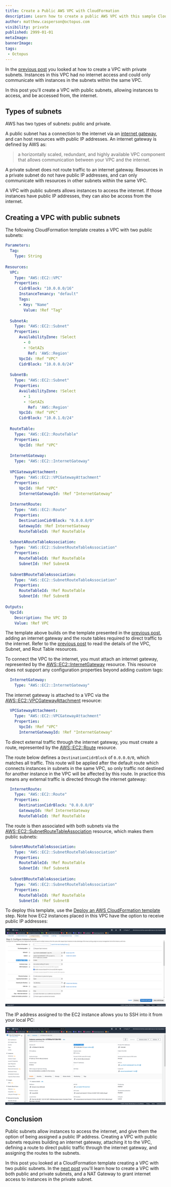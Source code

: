 ```yaml
---
title: Create a Public AWS VPC with CloudFormation
description: Learn how to create a public AWS VPC with this sample CloudFormation template
author: matthew.casperson@octopus.com
visibility: private
published: 2999-01-01
metaImage: 
bannerImage: 
tags:
 - Octopus
---
```


In the [previous post](../aws-vpc-private/index.md) you looked at how to create a VPC with private subnets. Instances in this VPC had no internet access and could only communicate with instances in the subnets within the same VPC.

In this post you'll create a VPC with public subnets, allowing instances to access, and be accessed from, the internet.

## Types of subnets

AWS has two types of subnets: public and private.

A public subnet has a connection to the internet via an [internet gateway](https://docs.aws.amazon.com/vpc/latest/userguide/VPC_Internet_Gateway.html), and can host resources with public IP addresses. An internet gateway is defined by AWS as:

> a horizontally scaled, redundant, and highly available VPC component that allows communication between your VPC and the internet. 

A private subnet does not route traffic to an internet gateway. Resources in a private subnet do not have public IP addresses, and can only communicate with resources in other subnets within the same VPC.

A VPC with public subnets allows instances to access the internet. If those instances have public IP addresses, they can also be access from the internet.

## Creating a VPC with public subnets

The following CloudFormation template creates a VPC with two public subnets:

```yaml
Parameters:
  Tag:
    Type: String
    
Resources: 
  VPC:
    Type: "AWS::EC2::VPC"
    Properties:
      CidrBlock: "10.0.0.0/16"
      InstanceTenancy: "default"
      Tags:
      - Key: "Name"
        Value: !Ref "Tag"    
        
  SubnetA:
    Type: "AWS::EC2::Subnet"
    Properties:
      AvailabilityZone: !Select 
        - 0
        - !GetAZs 
          Ref: 'AWS::Region'
      VpcId: !Ref "VPC"
      CidrBlock: "10.0.0.0/24"

  SubnetB:
    Type: "AWS::EC2::Subnet"
    Properties:
      AvailabilityZone: !Select 
        - 1
        - !GetAZs 
          Ref: 'AWS::Region'
      VpcId: !Ref "VPC"
      CidrBlock: "10.0.1.0/24"
      
  RouteTable:
    Type: "AWS::EC2::RouteTable"
    Properties:
      VpcId: !Ref "VPC"

  InternetGateway:
    Type: "AWS::EC2::InternetGateway"
    
  VPCGatewayAttachment:
    Type: "AWS::EC2::VPCGatewayAttachment"
    Properties:
      VpcId: !Ref "VPC"
      InternetGatewayId: !Ref "InternetGateway"
      
  InternetRoute:
    Type: "AWS::EC2::Route"
    Properties:
      DestinationCidrBlock: "0.0.0.0/0"
      GatewayId: !Ref InternetGateway
      RouteTableId: !Ref RouteTable
      
  SubnetARouteTableAssociation:
    Type: "AWS::EC2::SubnetRouteTableAssociation"
    Properties:
      RouteTableId: !Ref RouteTable
      SubnetId: !Ref SubnetA
      
  SubnetBRouteTableAssociation:
    Type: "AWS::EC2::SubnetRouteTableAssociation"
    Properties:
      RouteTableId: !Ref RouteTable
      SubnetId: !Ref SubnetB
      
Outputs:
  VpcId:
    Description: The VPC ID
    Value: !Ref VPC
```

The template above builds on the template presented in the [previous post](../aws-vpc-private/index.md), adding an internet gateway and the route tables required to direct traffic to the internet. Refer to the [previous post](../aws-vpc-private/index.md) to read the details of the VPC, Subnet, and Rout Table resources.

To connect the VPC to the internet, you must attach an internet gateway, represented by the [AWS::EC2::InternetGateway](https://docs.aws.amazon.com/AWSCloudFormation/latest/UserGuide/aws-resource-ec2-internetgateway.html) resource. This resource does not support any configuration properties beyond adding custom tags:

```yaml
  InternetGateway:
    Type: "AWS::EC2::InternetGateway"
```

The internet gateway is attached to a VPC via the [AWS::EC2::VPCGatewayAttachment](https://docs.aws.amazon.com/AWSCloudFormation/latest/UserGuide/aws-resource-ec2-vpc-gateway-attachment.html) resource:

```yaml
  VPCGatewayAttachment:
    Type: "AWS::EC2::VPCGatewayAttachment"
    Properties:
      VpcId: !Ref "VPC"
      InternetGatewayId: !Ref "InternetGateway"
```

To direct external traffic through the internet gateway, you must create a route, represented by the [AWS::EC2::Route](https://docs.aws.amazon.com/AWSCloudFormation/latest/UserGuide/aws-resource-ec2-route.html) resource.

The route below defines a `DestinationCidrBlock` of `0.0.0.0/0`, which matches all traffic. This route will be applied after the default route which connects instances in subnets in the same VPC, so only traffic not destined for another instance in the VPC will be affected by this route. In practice this means any external traffic is directed through the internet gateway:

```yaml
  InternetRoute:
    Type: "AWS::EC2::Route"
    Properties:
      DestinationCidrBlock: "0.0.0.0/0"
      GatewayId: !Ref InternetGateway
      RouteTableId: !Ref RouteTable
```

The route is then associated with both subnets via the [AWS::EC2::SubnetRouteTableAssociation](https://docs.aws.amazon.com/AWSCloudFormation/latest/UserGuide/aws-resource-ec2-subnet-route-table-assoc.html) resource, which makes them public subnets:

```yaml
  SubnetARouteTableAssociation:
    Type: "AWS::EC2::SubnetRouteTableAssociation"
    Properties:
      RouteTableId: !Ref RouteTable
      SubnetId: !Ref SubnetA
      
  SubnetBRouteTableAssociation:
    Type: "AWS::EC2::SubnetRouteTableAssociation"
    Properties:
      RouteTableId: !Ref RouteTable
      SubnetId: !Ref SubnetB
```

To deploy this template, use the [Deploy an AWS CloudFormation template](https://octopus.com/docs/deployments/aws/cloudformation) step. Note how EC2 instances placed in this VPC have the option to receive public IP addresses:

![Auto-assign Public IP option](public-ip.png)

The IP address assigned to the EC2 instance allows you to SSH into it from your local PC:

![EC2 public IP](ec2-public-ip.png)

## Conclusion

Public subnets allow instances to access the internet, and give them the option of being assigned a public IP address. Creating a VPC with public subnets requires building an internet gateway, attaching it to the VPC, defining a route to direct public traffic through the internet gateway, and assigning the routes to the subnets.

In this post you looked at a CloudFormation template creating a VPC with two public subnets. In the [next post](../aws-vpc-public-private/index.md) you'll learn how to create a VPC with both public and private subnets, and a NAT Gateway to grant internet access to instances in the private subnet.
